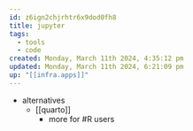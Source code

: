 ```yaml
---
id: z6ign2chjrhtr6x9dod0fh8
title: jupyter
tags:
  - tools
  - code
created: Monday, March 11th 2024, 4:35:12 pm
updated: Monday, March 11th 2024, 6:21:09 pm
up: "[[infra.apps]]"
---
```

- alternatives 
	- [[quarto]]
		- more for #R users 
